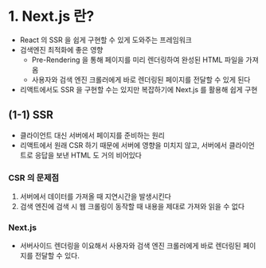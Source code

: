 # 1. Next.js 란?
- React 의 SSR 을 쉽게 구현할 수 있게 도와주는 프레임워크
- 검색엔진 최적화에 좋은 영향
	- Pre-Rendering 을 통해 페이지를 미리 렌더링하여 완성된 HTML 파일을 가져옴
	- 사용자와 검색 엔진 크롤러에게 바로 렌더링된 페이지를 전달할 수 있게 된다
- 리액트에서도 SSR 을 구현할 수는 있지만 복잡하기에 Next.js 를 활용해 쉽게 구현

## (1-1) SSR
- 클라이언트 대신 서버에서 페이지를 준비하는 원리
- 리액트에서 원래 CSR 하기 때문에 서버에 영향을 미치지 않고, 서버에서 클라이언트로 응답을 보낸 HTML 도 거의 비어있다
### CSR 의 문제점
1. 서버에서 데이터를 가져올 때 지연시간을 발생시킨다
2. 검색 엔진에 검색 시 웹 크롤링이 동작할 때 내용을 제대로 가져와 읽을 수 없다

### Next.js
- 서버사이드 렌더링을 이요해서 사용자와 검색 엔진 크롤러에게 바로 렌더링된 페이지를 전달할 수 있다.
